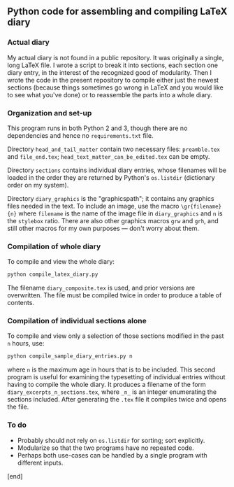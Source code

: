 ## Python code for assembling and compiling LaTeX diary

### Actual diary

My actual diary is not found in a public repository. It was originally a single, long LaTeX file. I wrote a script to break it into sections, each section one diary entry, in the interest of the recognized good of modularity. Then I wrote the code in the present repository to compile either just the newest sections (because things sometimes go wrong in LaTeX and you would like to see what you've done) or to reassemble the parts into a whole diary.

### Organization and set-up

This program runs in both Python 2 and 3, though there are no dependencies and hence no `requirements.txt` file. 

Directory `head_and_tail_matter` contain two necessary files: `preamble.tex` and `file_end.tex`; `head_text_matter_can_be_edited.tex` can be empty.

Directory `sections` contains individual diary entries, whose filenames will be loaded in the order they are returned by Python's `os.listdir` (dictionary order on my system).

Directory `diary_graphics` is the "graphicspath"; it contains any graphics files needed in the text. To include an image, use the macro `\gr{filename}{n}` where `filename` is the name of the image file in `diary_graphics` and `n` is the `stylebox` ratio. There are also other graphics macros `grw` and `grh`, and still other macros for my own purposes — don't worry about them.

### Compilation of whole diary

To compile and view the whole diary:

```bash
python compile_latex_diary.py
```

The filename `diary_composite.tex` is used, and prior versions are overwritten. The file must be compiled twice in order to produce a table of contents.

### Compilation of individual sections alone

To compile and view only a selection of those sections modified in the past `n` hours, use:

```bash
python compile_sample_diary_entries.py n
```

where `n` is the maximum age in hours that is to be included. This second program is useful for examining the typesetting of individual entries without having to compile the whole diary. It produces a filename of the form `diary_excerpts_n_sections.tex`, where `_n_` is an integer enumerating the sections included. After generating the `.tex` file it compiles twice and opens the file.

### To do

 * Probably should not rely on `os.listdir` for sorting; sort explicitly.
 * Modularize so that the two programs have no repeated code.
 * Perhaps both use-cases can be handled by a single program with different inputs.


[end]

